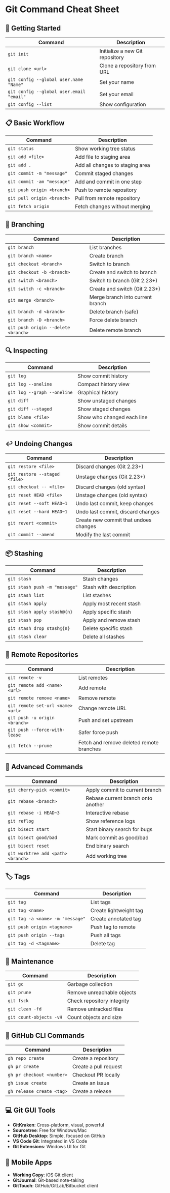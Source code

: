 # Git Command Cheat Sheet

## 🚀 Getting Started

| Command | Description |
|---------|-------------|
| `git init` | Initialize a new Git repository |
| `git clone <url>` | Clone a repository from URL |
| `git config --global user.name "Name"` | Set your name |
| `git config --global user.email "email"` | Set your email |
| `git config --list` | Show configuration |

## 📋 Basic Workflow

| Command | Description |
|---------|-------------|
| `git status` | Show working tree status |
| `git add <file>` | Add file to staging area |
| `git add .` | Add all changes to staging area |
| `git commit -m "message"` | Commit staged changes |
| `git commit -am "message"` | Add and commit in one step |
| `git push origin <branch>` | Push to remote repository |
| `git pull origin <branch>` | Pull from remote repository |
| `git fetch origin` | Fetch changes without merging |

## 🌿 Branching

| Command | Description |
|---------|-------------|
| `git branch` | List branches |
| `git branch <name>` | Create branch |
| `git checkout <branch>` | Switch to branch |
| `git checkout -b <branch>` | Create and switch to branch |
| `git switch <branch>` | Switch to branch (Git 2.23+) |
| `git switch -c <branch>` | Create and switch (Git 2.23+) |
| `git merge <branch>` | Merge branch into current branch |
| `git branch -d <branch>` | Delete branch (safe) |
| `git branch -D <branch>` | Force delete branch |
| `git push origin --delete <branch>` | Delete remote branch |

## 🔍 Inspecting

| Command | Description |
|---------|-------------|
| `git log` | Show commit history |
| `git log --oneline` | Compact history view |
| `git log --graph --oneline` | Graphical history |
| `git diff` | Show unstaged changes |
| `git diff --staged` | Show staged changes |
| `git blame <file>` | Show who changed each line |
| `git show <commit>` | Show commit details |

## ↩️ Undoing Changes

| Command | Description |
|---------|-------------|
| `git restore <file>` | Discard changes (Git 2.23+) |
| `git restore --staged <file>` | Unstage changes (Git 2.23+) |
| `git checkout -- <file>` | Discard changes (old syntax) |
| `git reset HEAD <file>` | Unstage changes (old syntax) |
| `git reset --soft HEAD~1` | Undo last commit, keep changes |
| `git reset --hard HEAD~1` | Undo last commit, discard changes |
| `git revert <commit>` | Create new commit that undoes changes |
| `git commit --amend` | Modify the last commit |

## 📦 Stashing

| Command | Description |
|---------|-------------|
| `git stash` | Stash changes |
| `git stash push -m "message"` | Stash with description |
| `git stash list` | List stashes |
| `git stash apply` | Apply most recent stash |
| `git stash apply stash@{n}` | Apply specific stash |
| `git stash pop` | Apply and remove stash |
| `git stash drop stash@{n}` | Delete specific stash |
| `git stash clear` | Delete all stashes |

## 🔄 Remote Repositories

| Command | Description |
|---------|-------------|
| `git remote -v` | List remotes |
| `git remote add <name> <url>` | Add remote |
| `git remote remove <name>` | Remove remote |
| `git remote set-url <name> <url>` | Change remote URL |
| `git push -u origin <branch>` | Push and set upstream |
| `git push --force-with-lease` | Safer force push |
| `git fetch --prune` | Fetch and remove deleted remote branches |

## 🍒 Advanced Commands

| Command | Description |
|---------|-------------|
| `git cherry-pick <commit>` | Apply commit to current branch |
| `git rebase <branch>` | Rebase current branch onto another |
| `git rebase -i HEAD~3` | Interactive rebase |
| `git reflog` | Show reference logs |
| `git bisect start` | Start binary search for bugs |
| `git bisect good/bad` | Mark commit as good/bad |
| `git bisect reset` | End binary search |
| `git worktree add <path> <branch>` | Add working tree |

## 🏷️ Tags

| Command | Description |
|---------|-------------|
| `git tag` | List tags |
| `git tag <name>` | Create lightweight tag |
| `git tag -a <name> -m "message"` | Create annotated tag |
| `git push origin <tagname>` | Push tag to remote |
| `git push origin --tags` | Push all tags |
| `git tag -d <tagname>` | Delete tag |

## 🧹 Maintenance

| Command | Description |
|---------|-------------|
| `git gc` | Garbage collection |
| `git prune` | Remove unreachable objects |
| `git fsck` | Check repository integrity |
| `git clean -fd` | Remove untracked files |
| `git count-objects -vH` | Count objects and size |

## 🤝 GitHub CLI Commands

| Command | Description |
|---------|-------------|
| `gh repo create` | Create a repository |
| `gh pr create` | Create a pull request |
| `gh pr checkout <number>` | Checkout PR locally |
| `gh issue create` | Create an issue |
| `gh release create <tag>` | Create a release |

## 💻 Git GUI Tools

- **GitKraken**: Cross-platform, visual, powerful
- **Sourcetree**: Free for Windows/Mac
- **GitHub Desktop**: Simple, focused on GitHub
- **VS Code Git**: Integrated in VS Code
- **Git Extensions**: Windows UI for Git

## 📱 Mobile Apps

- **Working Copy**: iOS Git client
- **GitJournal**: Git-based note-taking
- **GitTouch**: GitHub/GitLab/Bitbucket client
